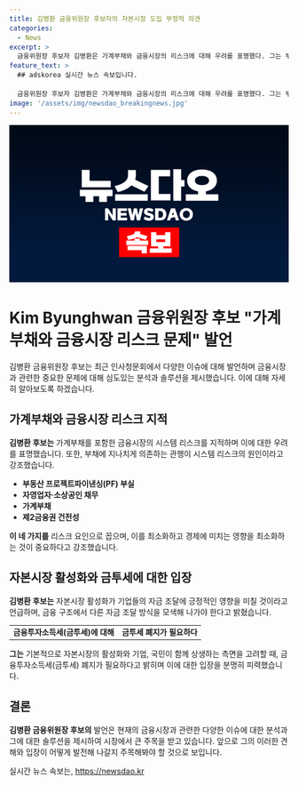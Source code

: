 ```yaml
---
title: 김병환 금융위원장 후보자의 자본시장 도입 부정적 의견
categories:
  - News
excerpt: >
  금융위원장 후보자 김병환은 가계부채와 금융시장의 리스크에 대해 우려를 표명했다. 그는 부채에 과도한 의존이 문제라며 금융투자소득세 폐지를 주장했고, 부동산 프로젝트파이낸싱(PF) 부실과 가계부채 등을 주요 리스크로 지목했다. 또한, 부채 총 레버리지 비율을 우려하며 자본시장 활성화를 통한 기업 자금 조달 방식을 모색할 것을 강조했다. 그는 금투세 도입이 자본시장에 부정적 영향을 미칠 수 있으며 폐지가 필요하다고 주장했다.
feature_text: >
  ## adskorea 실시간 뉴스 속보입니다.

  금융위원장 후보자 김병환은 가계부채와 금융시장의 리스크에 대해 우려를 표명했다. 그는 부채에 과도한 의존이 문제라며 금융투자소득세 폐지를 주장했고, 부동산 프로젝트파이낸싱(PF) 부실과 가계부채 등을 주요 리스크로 지목했다. 또한, 부채 총 레버리지 비율을 우려하며 자본시장 활성화를 통한 기업 자금 조달 방식을 모색할 것을 강조했다. 그는 금투세 도입이 자본시장에 부정적 영향을 미칠 수 있으며 폐지가 필요하다고 주장했다.
image: '/assets/img/newsdao_breakingnews.jpg'
---
```


<p><img src="/assets/img/newsdao_breakingnews.jpg" alt="adskorea 속보" /></p>

<h1>Kim Byunghwan 금융위원장 후보 "가계부채와 금융시장 리스크 문제" 발언</h1>

<p data-ke-size="size16">김병환 금융위원장 후보는 최근 인사청문회에서 다양한 이슈에 대해 발언하며 금융시장과 관련한 중요한 문제에 대해 심도있는 분석과 솔루션을 제시했습니다. 이에 대해 자세히 알아보도록 하겠습니다.</p>

<h2 data-ke-size="size26">가계부채와 금융시장 리스크 지적</h2>

<p><b>김병환 후보는</b> 가계부채를 포함한 금융시장의 시스템 리스크를 지적하며 이에 대한 우려를 표명했습니다. 또한, 부채에 지나치게 의존하는 관행이 시스템 리스크의 원인이라고 강조했습니다.</p>

<ul>
  <li><b>부동산 프로젝트파이낸싱(PF) 부실</b></li>
  <li><b>자영업자·소상공인 채무</b></li>
  <li><b>가계부채</b></li>
  <li><b>제2금융권 건전성</b></li>
</ul>

<p><b>이 네 가지를</b> 리스크 요인으로 꼽으며, 이를 최소화하고 경제에 미치는 영향을 최소화하는 것이 중요하다고 강조했습니다.</p>

<h2 data-ke-size="size26">자본시장 활성화와 금투세에 대한 입장</h2>

<p><b>김병환 후보는</b> 자본시장 활성화가 기업들의 자금 조달에 긍정적인 영향을 미칠 것이라고 언급하며, 금융 구조에서 다른 자금 조달 방식을 모색해 나가야 한다고 밝혔습니다.</p>

<table>
  <tr>
    <td style="text-align: center; height: 17px;"><b>금융투자소득세(금투세)에 대해</b></td>
    <td style="text-align: center; height: 17px;"><b>금투세 폐지가 필요하다</b></td>
  </tr>
</table>

<p><b>그는</b> 기본적으로 자본시장의 활성화와 기업, 국민이 함께 상생하는 측면을 고려할 때, 금융투자소득세(금투세) 폐지가 필요하다고 밝히며 이에 대한 입장을 분명히 피력했습니다.</p>

<h2 data-ke-size="size26">결론</h2>

<p><b>김병환 금융위원장 후보의</b> 발언은 현재의 금융시장과 관련한 다양한 이슈에 대한 분석과 그에 대한 솔루션을 제시하여 시장에서 큰 주목을 받고 있습니다. 앞으로 그의 이러한 견해와 입장이 어떻게 발전해 나갈지 주목해봐야 할 것으로 보입니다.</p>
실시간 뉴스 속보는, <a href="https://newsdao.kr" rel="dofollow">https://newsdao.kr</a>



